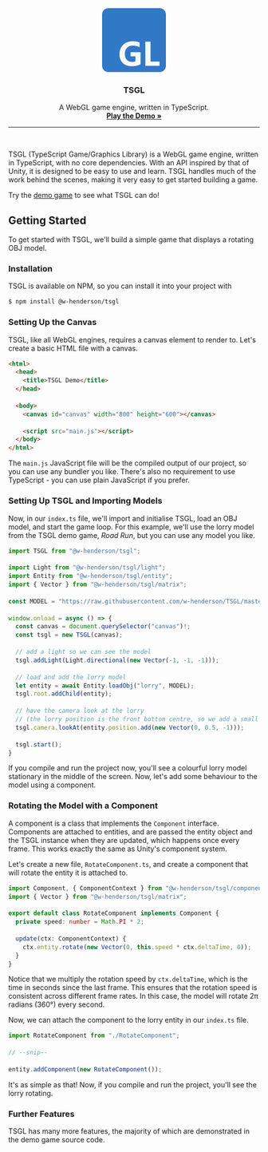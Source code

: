 <div align="center">
  <img src="https://raw.githubusercontent.com/w-henderson/TSGL/master/game/assets/logo.png" width=128>

  <h3 align="center">TSGL</h3>

  <p align="center">
    A WebGL game engine, written in TypeScript.<br>
    <a href="https://tsgl.whenderson.dev"><strong>Play the Demo »</strong></a>
  </p>
</div>

<hr><br>

TSGL (TypeScript Game/Graphics Library) is a WebGL game engine, written in TypeScript, with no core dependencies. With an API inspired by that of Unity, it is designed to be easy to use and learn. TSGL handles much of the work behind the scenes, making it very easy to get started building a game.

Try the [demo game](https://tsgl.whenderson.dev) to see what TSGL can do!

## Getting Started

To get started with TSGL, we'll build a simple game that displays a rotating OBJ model.

### Installation

TSGL is available on NPM, so you can install it into your project with

```bash
$ npm install @w-henderson/tsgl
```

### Setting Up the Canvas

TSGL, like all WebGL engines, requires a canvas element to render to. Let's create a basic HTML file with a canvas.

```html
<html>
  <head>
    <title>TSGL Demo</title>
  </head>

  <body>
    <canvas id="canvas" width="800" height="600"></canvas>

    <script src="main.js"></script>
  </body>
</html>
```

The `main.js` JavaScript file will be the compiled output of our project, so you can use any bundler you like. There's also no requirement to use TypeScript - you can use plain JavaScript if you prefer.

### Setting Up TSGL and Importing Models

Now, in our `index.ts` file, we'll import and initialise TSGL, load an OBJ model, and start the game loop. For this example, we'll use the lorry model from the TSGL demo game, *Road Run*, but you can use any model you like.

```ts
import TSGL from "@w-henderson/tsgl";

import Light from "@w-henderson/tsgl/light";
import Entity from "@w-henderson/tsgl/entity";
import { Vector } from "@w-henderson/tsgl/matrix";

const MODEL = "https://raw.githubusercontent.com/w-henderson/TSGL/master/game/assets/models/lorry.obj";

window.onload = async () => {
  const canvas = document.querySelector("canvas")!;
  const tsgl = new TSGL(canvas);

  // add a light so we can see the model
  tsgl.addLight(Light.directional(new Vector(-1, -1, -1)));

  // load and add the lorry model
  let entity = await Entity.loadObj("lorry", MODEL);
  tsgl.root.addChild(entity);

  // have the camera look at the lorry
  // (the lorry position is the front bottom centre, so we add a small offset to look at the actual centre)
  tsgl.camera.lookAt(entity.position.add(new Vector(0, 0.5, -1)));

  tsgl.start();
}
```

If you compile and run the project now, you'll see a colourful lorry model stationary in the middle of the screen. Now, let's add some behaviour to the model using a component.

### Rotating the Model with a Component

A component is a class that implements the `Component` interface. Components are attached to entities, and are passed the entity object and the TSGL instance when they are updated, which happens once every frame. This works exactly the same as Unity's component system.

Let's create a new file, `RotateComponent.ts`, and create a component that will rotate the entity it is attached to.

```ts
import Component, { ComponentContext } from "@w-henderson/tsgl/component";
import { Vector } from "@w-henderson/tsgl/matrix";

export default class RotateComponent implements Component {
  private speed: number = Math.PI * 2;

  update(ctx: ComponentContext) {
    ctx.entity.rotate(new Vector(0, this.speed * ctx.deltaTime, 0));
  }
}
```

Notice that we multiply the rotation speed by `ctx.deltaTime`, which is the time in seconds since the last frame. This ensures that the rotation speed is consistent across different frame rates. In this case, the model will rotate 2π radians (360°) every second.

Now, we can attach the component to the lorry entity in our `index.ts` file.

```ts
import RotateComponent from "./RotateComponent";

// --snip--

entity.addComponent(new RotateComponent());
```

It's as simple as that! Now, if you compile and run the project, you'll see the lorry rotating.

### Further Features

TSGL has many more features, the majority of which are demonstrated in the demo game source code.